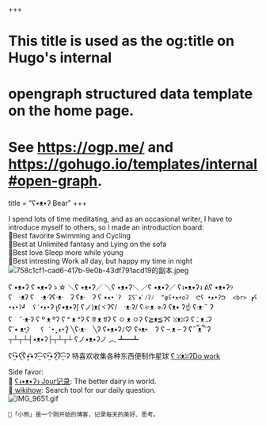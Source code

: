 +++
# This title is used as the og:title on Hugo's internal
# opengraph structured data template on the home page.
# See https://ogp.me/ and https://gohugo.io/templates/internal#open-graph.
title = "ʕ•ᴥ•ʔ Bear"
+++

I spend lots of time meditating, and as an occasional writer, I have to introduce myself to others, so I made an introduction board:<br>
🥖Best favorite Swimming and Cycling <br>
🍞Best at Unlimited fantasy and Lying on the sofa<br>
🍩Best love Sleep more while young<br>
🥯Best intresting Work all day, but happy my time in night <br>
![758c1cf1-cad6-417b-9e0b-43df791acd19的副本.jpeg](https://typehut.s3.amazonaws.com/uploads/6816/05dbd93e-e398-4c16-86b4-f7f6f5b30899-758c1cf1-cad6-417b-9e0b-43df791acd19%E7%9A%84%E5%89%AF%E6%9C%AC.jpeg)


ʕ •ᴥ•ʔ  ʕ •ᴥ•ʔゝ☆  ＼ʕ •ᴥ•ʔ／  ＼ʕ •ᴥ•ʔ＼  ／ʕ •ᴥ•ʔ／  ʕง•ᴥ•ʔง  ᕕʕ •ᴥ•ʔ୨ <br>
 ʕ　·ᴥʔ  ʕ　·ᴥ·ʔʕ·ᴥ·　ʔ  ʕᴥ·　ʔ  ʕ •`ᴥ•´ʔ  Σʕﾟᴥﾟﾉʔﾉ  “φʕ•ᴥ•oʔ  ᕦʕ •ᴥ•ʔᕤ  <br>
┏ʕ •ᴥ•ʔ┛  ʕ´•ᴥ•`ʔ  ʅʕ•ᴥ•ʔʃ  ʕノ)ᴥ(ヾʔʕ/　·ᴥ·ʔ/  ʕ☞ᴥ ☜ʔ  ʕᴥ• ʔ☝ ʕ·ᴥ·˵ ʔ <br>
 ʕ　˵·ᴥ·ʔ  ʕ º ᴥ ºʔ  ʕ ᵒ ᴥ ᵒʔ  ʕ ꆤ ᴥ ꆤʔ  ʕ ㅇ ᴥ ㅇʔ  ʕ≧ᴥ≦ʔʕ ꈍᴥꈍʔ  ʕ ﹷ ᴥ ﹷʔ <br>
 ʕ´• ᴥ•̥`ʔ   ʕ ´•̥̥̥ ᴥ•̥̥̥`ʔ  ╲ʕ·ᴥ·　╲ʔ  ʕ•ᴥ•ʔﾉ♡ ʕ￫ᴥ￩　ʔ  ʕ – ᴥ – ʔ  ʕ˵ ̿ᴥ ̿˵ʔ<br>
┬┴┬┴┤•ᴥ•ʔ├┬┴┬┴  ʕノ•ᴥ•ʔノ ︵ ┻━┻ 


ʕ•̫͡•ʕ*̫͡*ʕ•͓͡•ʔ-̫͡-ʕ•̫͡•ʔ*̫͡*ʔ-̫͡-ʔ 特喜欢收集各种东西便制作星球
[ʕ ꈍᴥꈍʔDo work](https://hellobear.writestellar.com)<br>

Side favor:<br>
🧽 [ʕง•ᴥ•ʔง Jour记录](https://fortune.super.site): The better dairy in world. <br>
🔭[ wikihow](https://zh.wikihow.com/首页): Search tool for our daily question. <br>
![IMG_9651.gif](https://s2.loli.net/2024/07/12/z2SkX9NnK8YZEmQ.gif)


`🐼「小熊」是一个刚开始的博客，记录每天的美好、思考。`

